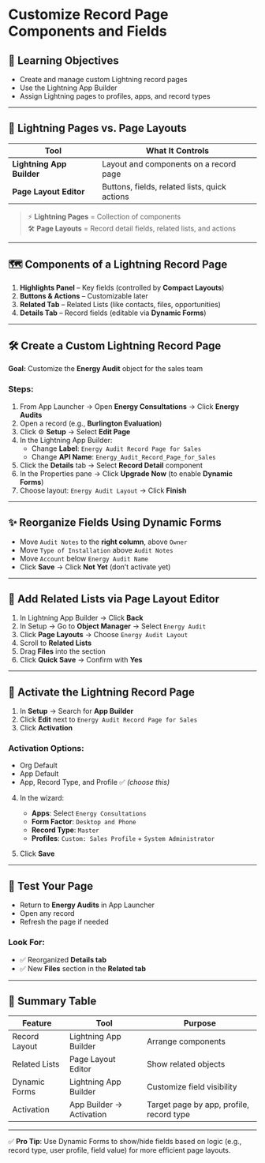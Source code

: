 # Customize Record Page Components and Fields

## 🎯 Learning Objectives

- Create and manage custom Lightning record pages  
- Use the Lightning App Builder  
- Assign Lightning pages to profiles, apps, and record types  

---

## 🧱 Lightning Pages vs. Page Layouts

| Tool | What It Controls |
|------|------------------|
| **Lightning App Builder** | Layout and components on a record page |
| **Page Layout Editor** | Buttons, fields, related lists, quick actions |

> ⚡ **Lightning Pages** = Collection of components  
> 🛠️ **Page Layouts** = Record detail fields, related lists, and actions

---

## 🗺️ Components of a Lightning Record Page

1. **Highlights Panel** – Key fields (controlled by **Compact Layouts**)
2. **Buttons & Actions** – Customizable later
3. **Related Tab** – Related Lists (like contacts, files, opportunities)
4. **Details Tab** – Record fields (editable via **Dynamic Forms**)

---

## 🛠️ Create a Custom Lightning Record Page

**Goal:** Customize the **Energy Audit** object for the sales team

### Steps:

1. From App Launcher → Open **Energy Consultations** → Click **Energy Audits**
2. Open a record (e.g., **Burlington Evaluation**)
3. Click ⚙️ **Setup** → Select **Edit Page**
4. In the Lightning App Builder:
   - Change **Label**: `Energy Audit Record Page for Sales`
   - Change **API Name**: `Energy_Audit_Record_Page_for_Sales`
5. Click the **Details** tab → Select **Record Detail** component  
6. In the Properties pane → Click **Upgrade Now** (to enable **Dynamic Forms**)
7. Choose layout: `Energy Audit Layout` → Click **Finish**

---

## ✨ Reorganize Fields Using Dynamic Forms

- Move `Audit Notes` to the **right column**, above `Owner`
- Move `Type of Installation` above `Audit Notes`
- Move `Account` below `Energy Audit Name`
- Click **Save** → Click **Not Yet** (don’t activate yet)

---

## 🔁 Add Related Lists via Page Layout Editor

1. In Lightning App Builder → Click **Back**
2. In Setup → Go to **Object Manager** → Select `Energy Audit`
3. Click **Page Layouts** → Choose `Energy Audit Layout`
4. Scroll to **Related Lists**
5. Drag **Files** into the section
6. Click **Quick Save** → Confirm with **Yes**

---

## 🚀 Activate the Lightning Record Page

1. In **Setup** → Search for **App Builder**
2. Click **Edit** next to `Energy Audit Record Page for Sales`
3. Click **Activation**

### Activation Options:
- Org Default
- App Default
- App, Record Type, and Profile ✅ *(choose this)*

4. In the wizard:
   - **Apps**: Select `Energy Consultations`
   - **Form Factor**: `Desktop and Phone`
   - **Record Type**: `Master`
   - **Profiles**: `Custom: Sales Profile` + `System Administrator`

5. Click **Save**

---

## 🧪 Test Your Page

- Return to **Energy Audits** in App Launcher  
- Open any record  
- Refresh the page if needed

### Look For:
- ✅ Reorganized **Details tab**
- ✅ New **Files** section in the **Related tab**

---

## 📝 Summary Table

| Feature | Tool | Purpose |
|--------|------|---------|
| Record Layout | Lightning App Builder | Arrange components |
| Related Lists | Page Layout Editor | Show related objects |
| Dynamic Forms | Lightning App Builder | Customize field visibility |
| Activation | App Builder → Activation | Target page by app, profile, record type |

---

✅ **Pro Tip**: Use Dynamic Forms to show/hide fields based on logic (e.g., record type, user profile, field value) for more efficient page layouts.


